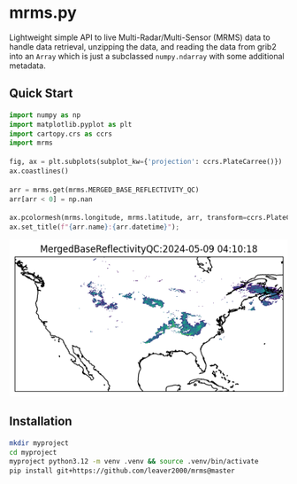 # mrms.py

Lightweight simple API to live Multi-Radar/Multi-Sensor (MRMS) data to handle data retrieval,
unzipping the data, and reading the data from grib2 into an ``Array`` which is just a subclassed
``numpy.ndarray`` with some additional metadata.

## Quick Start

```python
import numpy as np
import matplotlib.pyplot as plt
import cartopy.crs as ccrs
import mrms

fig, ax = plt.subplots(subplot_kw={'projection': ccrs.PlateCarree()})
ax.coastlines()

arr = mrms.get(mrms.MERGED_BASE_REFLECTIVITY_QC)
arr[arr < 0] = np.nan

ax.pcolormesh(mrms.longitude, mrms.latitude, arr, transform=ccrs.PlateCarree())
ax.set_title(f"{arr.name}:{arr.datetime}");
```

![mrms](assets/MergedBaseReflectivity.png)

## Installation

```bash
mkdir myproject
cd myproject 
myproject python3.12 -m venv .venv && source .venv/bin/activate  
pip install git+https://github.com/leaver2000/mrms@master
```
